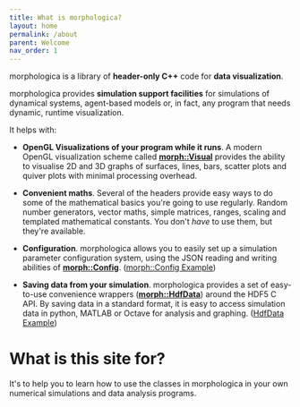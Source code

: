 ```yaml
---
title: What is morphologica?
layout: home
permalink: /about
parent: Welcome
nav_order: 1
---
```


morphologica is a library of **header-only C++** code for **data visualization**.

morphologica provides **simulation support facilities** for simulations of dynamical systems, agent-based models or, in fact, any program that needs dynamic, runtime visualization.

It helps with:

* **OpenGL Visualizations of your program while it runs**. A modern OpenGL visualization
  scheme called **[morph::Visual](/morphologica/visual/)**
  provides the ability to visualise 2D and 3D graphs
  of surfaces, lines, bars, scatter plots and quiver plots with minimal
  processing overhead.

* **Convenient maths**. Several of the headers provide easy ways to do some of the mathematical basics you're going to use regularly. Random number generators, vector maths, simple matrices, ranges, scaling and templated mathematical constants. You don't *have* to use them, but they're available.

* **Configuration**. morphologica allows you to easily set up a simulation
  parameter configuration system, using the JSON reading and writing
  abilities of **[morph::Config](https://github.com/ABRG-Models/morphologica/blob/main/morph/Config.h)**. ([morph::Config Example](https://github.com/ABRG-Models/morphologica/blob/main/examples/jsonconfig.cpp))

* **Saving data from your simulation**. morphologica provides a set of
  easy-to-use convenience wrappers (**[morph::HdfData](https://github.com/ABRG-Models/morphologica/blob/main/morph/HdfData.h)**) around the HDF5 C
  API. By saving data in a standard format, it is easy to access
  simulation data in python, MATLAB or Octave for analysis and graphing. ([HdfData Example](https://github.com/ABRG-Models/morphologica/blob/main/examples/hdfdata.cpp))

# What is this site for?

It's to help you to learn how to use the classes in morphologica in your own numerical simulations and data analysis programs.